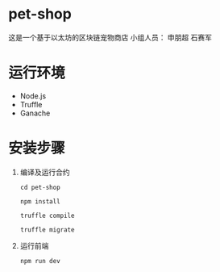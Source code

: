 # pet-shop
这是一个基于以太坊的区块链宠物商店
小组人员： 申朋超  石赛军

# 运行环境

- Node.js
- Truffle
- Ganache

# 安装步骤


1. 编译及运行合约

      `cd pet-shop`
	
     `npm install`

    `truffle compile`

    `truffle migrate`

2. 运行前端

	`npm run dev`
	
	
